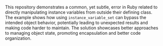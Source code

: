 This repository demonstrates a common, yet subtle, error in Ruby related to directly manipulating instance variables from outside their defining class. The example shows how using `instance_variable_set` can bypass the intended object behavior, potentially leading to unexpected results and making code harder to maintain. The solution showcases better approaches to managing object state, promoting encapsulation and better code organization.
